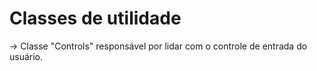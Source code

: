 # Classes de utilidade

-> Classe "Controls" responsável por lidar com o controle de entrada do usuário.